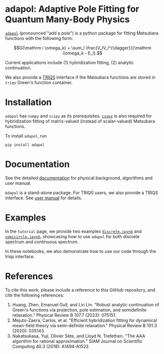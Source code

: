 # adapol: Adaptive Pole Fitting for Quantum Many-Body Physics
[`adapol`](https://github.com/Hertz4/Adapol) (pronounced "add a pole") is a python package for fitting Matsubara functions with the following form:
```math
G(\mathrm i \omega_k) = \sum_l \frac{V_lV_l^{\dagger}}{\mathrm i\omega_k - E_l}.
```

Current applications include
(1) hybridization fitting, (2) analytic continuation.

We also provide a [TRIQS](https://triqs.github.io/) interface if the Matsubara functions are stored in `triqs` Green's function container.

# Installation
`adapol` has `numpy` and `scipy` as its prerequisites. [`cvxpy`](https://www.cvxpy.org/) is also required for hybridization fitting of matrix-valued (instead of scalar-valued) Matsubara functions.

To install `adapol`, run
```terminal
pip install adapol
```



# Documentation

See the detailed [documentation](https://flatironinstitute.github.io/adapol/) for physical background, algorithms and user manual.

`Adapol` is a stand-alone package. For TRIQS users, we also provide a TRIQS interface. See [user manual](https://flatironinstitute.github.io/adapol/latest/python.html#triqs-interface) for details.

# Examples
In the `tutorial` page, we provide two examples [`discrete.ipynb`](https://flatironinstitute.github.io/adapol/latest/tutorials/discrete.html) and [`semicircle.ipynb`](https://flatironinstitute.github.io/adapol/latest/tutorials/semicircle.html), showcasing how to use `adapol` for both discrete spectrum and continuous spectrum.

In these notebooks, we also demonstrate how to use our code through the triqs interface.

# References
To cite this work, please include a reference to this GitHub repository, and
cite the following references:

1. Huang, Zhen, Emanuel Gull, and Lin Lin. "Robust analytic continuation of Green's functions via projection, pole estimation, and semidefinite relaxation." Physical Review B 107.7 (2023): 075151.
2. Mejuto-Zaera, Carlos, et al. "Efficient hybridization fitting for dynamical mean-field theory via semi-definite relaxation." Physical Review B 101.3 (2020): 035143.
3. Nakatsukasa, Yuji, Olivier Sète, and Lloyd N. Trefethen. "The AAA algorithm for rational approximation." SIAM Journal on Scientific Computing 40.3 (2018): A1494-A1522.
